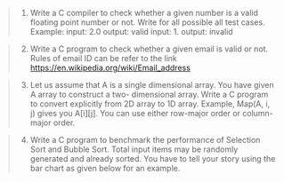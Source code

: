 >1. Write a C compiler to check whether a given number is a valid floating point number or not. Write
for all possible all test cases. Example:
input: 2.0
output: valid
input: 1.
output: invalid

>2. Write a C program to check whether a given email is valid or not. Rules of email ID can be refer to
the link https://en.wikipedia.org/wiki/Email_address

>3. Let us assume that A is a single dimensional array. You have given A array to construct a two-
dimensional array. Write a C program to convert explicitly from 2D array to 1D array. Example,
Map(A, i, j) gives you A[i][j]. You can use either row-major order or column-major order.

>4. Write a C program to benchmark the performance of Selection Sort and Bubble Sort. Total input
items may be randomly generated and already sorted. You have to tell your story using the bar chart
as given below for an example.
